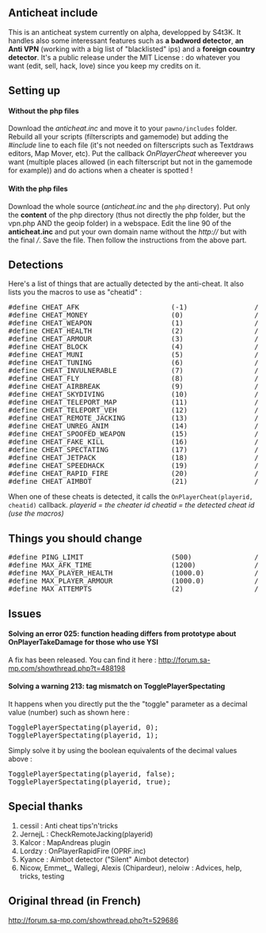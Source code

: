 Anticheat include
-----------------

This is an anticheat system currently on alpha, developped by S4t3K. It handles also some interessant features such as **a badword detector**, **an Anti VPN** (working with a big list of "blacklisted" ips) and a **foreign country detector**.
It's a public release under the MIT License : do whatever you want (edit, sell, hack, love) since you keep my credits on it.


Setting up
----------

#### Without the php files

Download the *anticheat.inc* and move it to your `pawno/includes` folder. Rebuild all your scripts (filterscripts and gamemode) but adding the *#include <anticheat>* line to each file (it's not needed on filterscripts such as Textdraws editors, Map Mover, etc). Put the callback *OnPlayerCheat* whereever you want (multiple places allowed (in each filterscript but not in the gamemode for example)) and do actions when a cheater is spotted !


#### With the php files

Download the whole source (*anticheat.inc* and the `php` directory). Put only the **content** of the php directory (thus not directly the php folder, but the vpn.php AND the geoip folder) in a webspace. Edit the line 90 of the **anticheat.inc** and put your own domain name without the *http://* but with the final */*. Save the file. Then follow the instructions from the above part.


Detections
----------

Here's a list of things that are actually detected by the anti-cheat. It also lists you the macros to use as "cheatid" :

<pre>
#define CHEAT_AFK                      (-1)                // Cheat ID -1 = OnPlayerCheat is also used for AFK detection. 
#define CHEAT_MONEY                    (0)                 // Cheat ID 0 = Money cheat
#define CHEAT_WEAPON                   (1)                 // Cheat ID 1 = Drop gun cheat
#define CHEAT_HEALTH                   (2)                 // Cheat ID 2 = Health cheat
#define CHEAT_ARMOUR                   (3)                 // Cheat ID 3 = Armour cheat
#define CHEAT_BLOCK                    (4)                 // Cheat ID 4 = Block ammo cheat (more ammo than authorized)
#define CHEAT_MUNI                     (5)                 // Cheat ID 5 = Ammo cheat (adding ammo)
#define CHEAT_TUNING                   (6)                 // Cheat ID 6 = Tuning cheat
#define CHEAT_INVULNERABLE             (7)                 // Cheat ID 7 = Invulnerable cheat
#define CHEAT_FLY                      (8)                 // Cheat ID 8 = Fly cheat (player swims in the air)
#define CHEAT_AIRBREAK                 (9)                 // Cheat ID 9 = Airbreak cheat (no gravity)
#define CHEAT_SKYDIVING                (10)                // Cheat ID 10 = Skydiving cheat (falling from the air to move faster)
#define CHEAT_TELEPORT_MAP             (11)                // Cheat ID 11 = Teleport map cheat (player right clicks on the map and got teleported to the point)
#define CHEAT_TELEPORT_VEH             (12)                // Cheat ID 12 = Teleport veh cheat (player teleports into a vehicle)
#define CHEAT_REMOTE_JACKING           (13)                // Cheat ID 13 = Remote jacking cheat (player messes up with the nearby vehicles and come back to where he was)
#define CHEAT_UNREG_ANIM               (14)                // Cheat ID 14 = Unregistred animation cheat (player uses a non-SAMP animation)
#define CHEAT_SPOOFED_WEAPON           (15)                // Cheat ID 15 = Spoofed weapon cheat
#define CHEAT_FAKE_KILL                (16)                // Cheat ID 16 = Fake kill cheat
#define CHEAT_SPECTATING               (17)                // Cheat ID 17 = Spectating cheat (player spectates other players without being allowed by the script)
#define CHEAT_JETPACK                  (18)                // Cheat ID 18 = Jetpack cheat (player **uses** a non-legit jetpack)
#define CHEAT_SPEEDHACK                (19)                // Cheat ID 19 = Speedhack (player moves very faster) [EXPERIMENTAL]
#define CHEAT_RAPID_FIRE               (20)                // Cheat ID 20 = Rapidfire cheat
#define CHEAT_AIMBOT                   (21)                // Cheat ID 21 = Aimbot cheat
</pre>

When one of these cheats is detected, it calls the `OnPlayerCheat(playerid, cheatid)` callback.
*playerid = the cheater id
cheatid = the detected cheat id (use the macros)*


Things you should change
------------------------

<pre>
#define PING_LIMIT                     (500)               // Maximal ping a player can have before getting kicked
#define MAX_AFK_TIME                   (1200)              // Maximal AFK time in minutes seconds. Once this time is reached, the OnPlayerCheat is called with CHEAT_AFK as cheatid.
#define MAX_PLAYER_HEALTH              (1000.0)            // Maximal health a player can have without being detected as cheater. MUST BE different from 100 and superior to 99. Useful for aduties.
#define MAX_PLAYER_ARMOUR              (1000.0)            // Maximal armour a player can have without being detected as cheater. MUST BE different from 100 and superior to 99. Useful for aduties.
#define MAX_ATTEMPTS                   (2)                 // Maximal unsynchro time in seconds before being timed out.
</pre>

Issues
------

#### Solving an error 025: function heading differs from prototype about OnPlayerTakeDamage for those who use YSI

A fix has been released. You can find it here : http://forum.sa-mp.com/showthread.php?t=488198


#### Solving a warning 213: tag mismatch on TogglePlayerSpectating 

It happens when you directly put the the "toggle" parameter as a decimal value (number) such as shown here :

<pre>
TogglePlayerSpectating(playerid, 0);
TogglePlayerSpectating(playerid, 1);
</pre>

Simply solve it by using the boolean equivalents of the decimal values above :

<pre>
TogglePlayerSpectating(playerid, false);
TogglePlayerSpectating(playerid, true);
</pre>


Special thanks
--------------

1. cessil : Anti cheat tips'n'tricks
2. JernejL : CheckRemoteJacking(playerid)
3. Kalcor : MapAndreas plugin
4. Lordzy : OnPlayerRapidFire (OPRF.inc)
5. Kyance : Aimbot detector ("Silent" Aimbot detector)
6. Nicow, Emmet_, Wallegi, Alexis (Chipardeur), neloiw : Advices, help, tricks, testing


## Original thread (in French)

http://forum.sa-mp.com/showthread.php?t=529686
